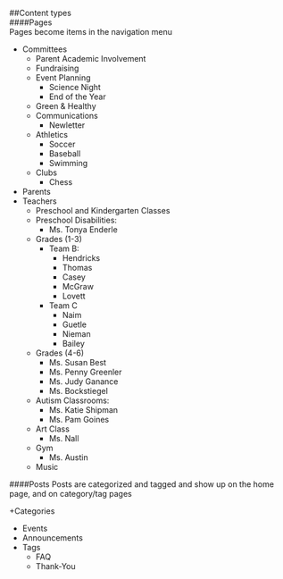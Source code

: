 ##Content types  
####Pages  
Pages become items in the navigation menu  
+ Committees  
  + Parent Academic Involvement  
  + Fundraising
  + Event Planning
    + Science Night
    + End of the Year
  + Green & Healthy
  + Communications
    + Newletter
  + Athletics
    + Soccer
    + Baseball
    + Swimming
  + Clubs
    + Chess
+ Parents
+ Teachers
  + Preschool and Kindergarten Classes
  + Preschool Disabilities: 
    + Ms. Tonya Enderle
  + Grades (1-3)
    + Team B:
      + Hendricks
      + Thomas
      + Casey
      + McGraw
      + Lovett
    + Team C
      + Naim
      + Guetle
      + Nieman
      + Bailey
  + Grades (4-6)
    + Ms. Susan Best
    + Ms. Penny Greenler
    + Ms. Judy Ganance
    + Ms. Bockstiegel
  + Autism Classrooms: 
    + Ms. Katie Shipman
    + Ms. Pam Goines
  + Art Class
    + Ms. Nall
  + Gym
    + Ms. Austin
  + Music

####Posts
Posts are categorized and tagged and show up on the home page, and on category/tag pages 	

+Categories  
  + Events
  + Announcements
+ Tags
  + FAQ
  + Thank-You
